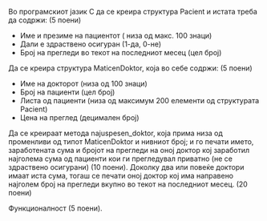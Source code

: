 Во програмскиот јазик C да се креира структура Pacient и истата треба да содржи: (5 поени)

* Име и презиме на пациентот ( низа од макс. 100 знаци)
* Дали е здраствено осигуран (1-да, 0-не)
* Број на прегледи во текот на последниот месец (цел број)

Да се креира структура MaticenDoktor, која во себе содржи: (5 поени)

* Име на докторот (низа од 100 знаци)
* Број на пациенти (цел број)
* Листа од пациенти (низа од максимум 200 елементи од структурата Pacient)
* Цена на преглед (децимален број)

Да се креираат метода najuspesen_doktor, која прима низа од променливи од типот MaticenDoktor и нивниот број; и го печати името, заработената сума и бројот на прегледи на оној доктор кој заработил најголема сума од пациенти кои ги прегледувал приватно (не се здраствено осигурани) (10 поени). Доколку два или повеќе доктори имаат иста сума, тогаш се печати оној доктор кој има направено најголем број на прегледи вкупно во текот на последниот месец. (20 поени)

Функционалност (5 поени).